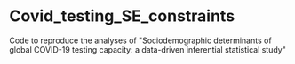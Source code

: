 # Covid_testing_SE_constraints

Code to reproduce the analyses of "Sociodemographic determinants of global COVID-19 testing capacity: a data-driven inferential statistical study"
